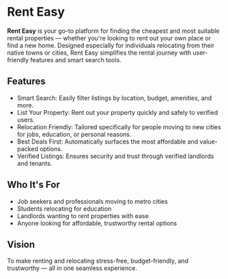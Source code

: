 # Rent Easy

**Rent Easy** is your go-to platform for finding the cheapest and most suitable rental properties — whether you're looking to rent out your own place or find a new home. Designed especially for individuals relocating from their native towns or cities, Rent Easy simplifies the rental journey with user-friendly features and smart search tools.

## Features

- Smart Search: Easily filter listings by location, budget, amenities, and more.
- List Your Property: Rent out your property quickly and safely to verified users.
- Relocation Friendly: Tailored specifically for people moving to new cities for jobs, education, or personal reasons.
- Best Deals First: Automatically surfaces the most affordable and value-packed options.
- Verified Listings: Ensures security and trust through verified landlords and tenants.

## Who It's For

- Job seekers and professionals moving to metro cities
- Students relocating for education
- Landlords wanting to rent properties with ease
- Anyone looking for affordable, trustworthy rental options

## Vision

To make renting and relocating stress-free, budget-friendly, and trustworthy — all in one seamless experience.
